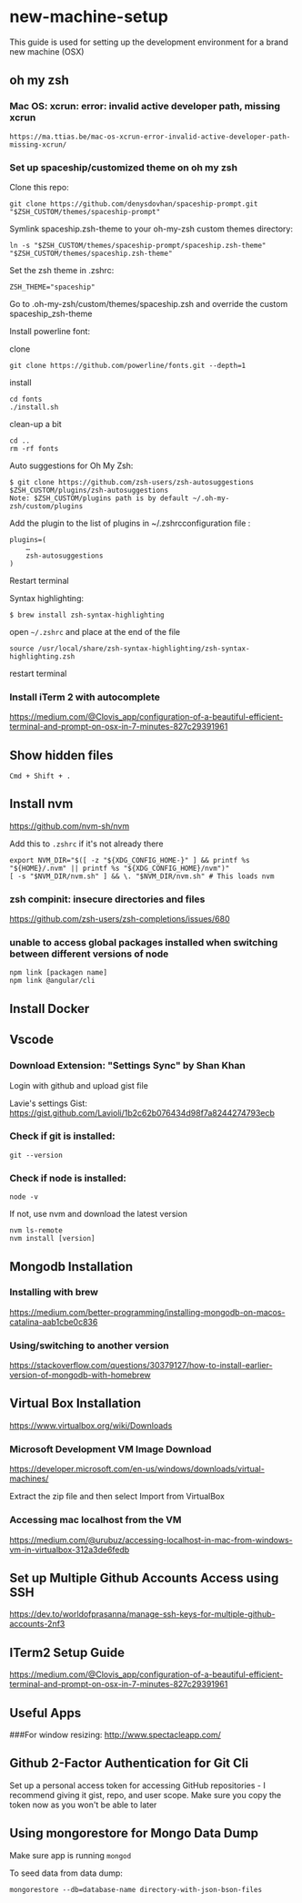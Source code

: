 # new-machine-setup
This guide is used for setting up the development environment for a brand new machine (OSX)

## oh my zsh

### Mac OS: xcrun: error: invalid active developer path, missing xcrun
```https://ma.ttias.be/mac-os-xcrun-error-invalid-active-developer-path-missing-xcrun/```

### Set up spaceship/customized theme on oh my zsh
Clone this repo:
```
git clone https://github.com/denysdovhan/spaceship-prompt.git "$ZSH_CUSTOM/themes/spaceship-prompt"
```

Symlink spaceship.zsh-theme to your oh-my-zsh custom themes directory:
```
ln -s "$ZSH_CUSTOM/themes/spaceship-prompt/spaceship.zsh-theme" "$ZSH_CUSTOM/themes/spaceship.zsh-theme"
```

Set the zsh theme in .zshrc:
```
ZSH_THEME="spaceship"
```

Go to .oh-my-zsh/custom/themes/spaceship.zsh and override the custom spaceship_zsh-theme

Install powerline font:

clone
```
git clone https://github.com/powerline/fonts.git --depth=1
```
install
```
cd fonts
./install.sh
```

clean-up a bit
```
cd ..
rm -rf fonts
```

Auto suggestions for Oh My Zsh:

```
$ git clone https://github.com/zsh-users/zsh-autosuggestions $ZSH_CUSTOM/plugins/zsh-autosuggestions
Note: $ZSH_CUSTOM/plugins path is by default ~/.oh-my-zsh/custom/plugins
```
Add the plugin to the list of plugins in ~/.zshrcconfiguration file :
```
plugins=(
    …
    zsh-autosuggestions
)
```
Restart terminal


Syntax highlighting:
```
$ brew install zsh-syntax-highlighting
```

open `~/.zshrc` and place at the end of the file

```
source /usr/local/share/zsh-syntax-highlighting/zsh-syntax-highlighting.zsh
```

restart terminal


### Install iTerm 2 with autocomplete
https://medium.com/@Clovis_app/configuration-of-a-beautiful-efficient-terminal-and-prompt-on-osx-in-7-minutes-827c29391961

## Show hidden files
```
Cmd + Shift + .
```

## Install nvm
https://github.com/nvm-sh/nvm

Add this to `.zshrc` if it's not already there

```
export NVM_DIR="$([ -z "${XDG_CONFIG_HOME-}" ] && printf %s "${HOME}/.nvm" || printf %s "${XDG_CONFIG_HOME}/nvm")"
[ -s "$NVM_DIR/nvm.sh" ] && \. "$NVM_DIR/nvm.sh" # This loads nvm
```

### zsh compinit: insecure directories and files
https://github.com/zsh-users/zsh-completions/issues/680

### unable to access global packages installed when switching between different versions of node
```
npm link [packagen name]
npm link @angular/cli
```

## Install Docker

## Vscode

### Download Extension: "Settings Sync" by Shan Khan
Login with github and upload gist file

Lavie's settings Gist: https://gist.github.com/Lavioli/1b2c62b076434d98f7a8244274793ecb

### Check if git is installed:
```
git --version
```

### Check if node is installed:
```
node -v
```
If not, use nvm and download the latest version
```
nvm ls-remote
nvm install [version]
```

## Mongodb Installation

### Installing with brew
https://medium.com/better-programming/installing-mongodb-on-macos-catalina-aab1cbe0c836

### Using/switching to another version
https://stackoverflow.com/questions/30379127/how-to-install-earlier-version-of-mongodb-with-homebrew


## Virtual Box Installation
https://www.virtualbox.org/wiki/Downloads

### Microsoft Development VM Image Download
https://developer.microsoft.com/en-us/windows/downloads/virtual-machines/

Extract the zip file and then select Import from VirtualBox

### Accessing mac localhost from the VM
https://medium.com/@urubuz/accessing-localhost-in-mac-from-windows-vm-in-virtualbox-312a3de6fedb

## Set up Multiple Github Accounts Access using SSH
https://dev.to/worldofprasanna/manage-ssh-keys-for-multiple-github-accounts-2nf3

## ITerm2 Setup Guide
https://medium.com/@Clovis_app/configuration-of-a-beautiful-efficient-terminal-and-prompt-on-osx-in-7-minutes-827c29391961

## Useful Apps

###For window resizing:
http://www.spectacleapp.com/

## Github 2-Factor Authentication for Git Cli
Set up a personal access token for accessing GitHub repositories - 
I recommend giving it gist, repo, and user scope. Make sure you copy the token now as you won't be able to later

## Using mongorestore for Mongo Data Dump
Make sure app is running `mongod`

To seed data from data dump:
```
mongorestore --db=database-name directory-with-json-bson-files
```
